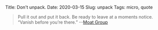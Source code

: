 Title: Don't unpack.
Date: 2020-03-15
Slug: unpack
Tags: micro, quote

> Pull it out and put it back. Be ready to leave at a moments notice. “Vanish before you’re there.” --[Moat Group](http://moatgroup.tumblr.com/post/99199413791)
